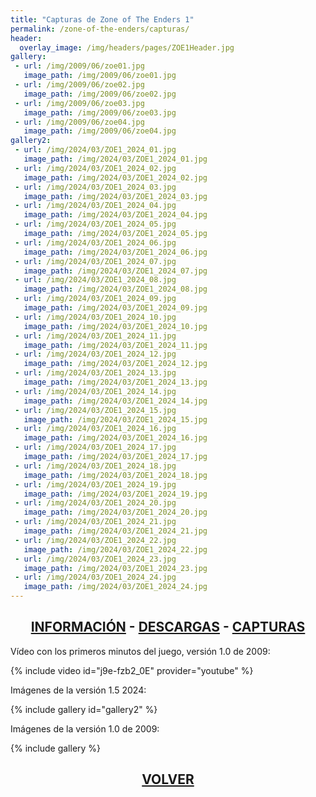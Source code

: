 ```yaml
---
title: "Capturas de Zone of The Enders 1"
permalink: /zone-of-the-enders/capturas/
header:
  overlay_image: /img/headers/pages/ZOE1Header.jpg
gallery:
 - url: /img/2009/06/zoe01.jpg
   image_path: /img/2009/06/zoe01.jpg
 - url: /img/2009/06/zoe02.jpg
   image_path: /img/2009/06/zoe02.jpg
 - url: /img/2009/06/zoe03.jpg
   image_path: /img/2009/06/zoe03.jpg
 - url: /img/2009/06/zoe04.jpg
   image_path: /img/2009/06/zoe04.jpg
gallery2:
 - url: /img/2024/03/ZOE1_2024_01.jpg
   image_path: /img/2024/03/ZOE1_2024_01.jpg
 - url: /img/2024/03/ZOE1_2024_02.jpg
   image_path: /img/2024/03/ZOE1_2024_02.jpg
 - url: /img/2024/03/ZOE1_2024_03.jpg
   image_path: /img/2024/03/ZOE1_2024_03.jpg
 - url: /img/2024/03/ZOE1_2024_04.jpg
   image_path: /img/2024/03/ZOE1_2024_04.jpg
 - url: /img/2024/03/ZOE1_2024_05.jpg
   image_path: /img/2024/03/ZOE1_2024_05.jpg
 - url: /img/2024/03/ZOE1_2024_06.jpg
   image_path: /img/2024/03/ZOE1_2024_06.jpg
 - url: /img/2024/03/ZOE1_2024_07.jpg
   image_path: /img/2024/03/ZOE1_2024_07.jpg
 - url: /img/2024/03/ZOE1_2024_08.jpg
   image_path: /img/2024/03/ZOE1_2024_08.jpg
 - url: /img/2024/03/ZOE1_2024_09.jpg
   image_path: /img/2024/03/ZOE1_2024_09.jpg
 - url: /img/2024/03/ZOE1_2024_10.jpg
   image_path: /img/2024/03/ZOE1_2024_10.jpg
 - url: /img/2024/03/ZOE1_2024_11.jpg
   image_path: /img/2024/03/ZOE1_2024_11.jpg
 - url: /img/2024/03/ZOE1_2024_12.jpg
   image_path: /img/2024/03/ZOE1_2024_12.jpg
 - url: /img/2024/03/ZOE1_2024_13.jpg
   image_path: /img/2024/03/ZOE1_2024_13.jpg
 - url: /img/2024/03/ZOE1_2024_14.jpg
   image_path: /img/2024/03/ZOE1_2024_14.jpg
 - url: /img/2024/03/ZOE1_2024_15.jpg
   image_path: /img/2024/03/ZOE1_2024_15.jpg
 - url: /img/2024/03/ZOE1_2024_16.jpg
   image_path: /img/2024/03/ZOE1_2024_16.jpg
 - url: /img/2024/03/ZOE1_2024_17.jpg
   image_path: /img/2024/03/ZOE1_2024_17.jpg
 - url: /img/2024/03/ZOE1_2024_18.jpg
   image_path: /img/2024/03/ZOE1_2024_18.jpg
 - url: /img/2024/03/ZOE1_2024_19.jpg
   image_path: /img/2024/03/ZOE1_2024_19.jpg
 - url: /img/2024/03/ZOE1_2024_20.jpg
   image_path: /img/2024/03/ZOE1_2024_20.jpg
 - url: /img/2024/03/ZOE1_2024_21.jpg
   image_path: /img/2024/03/ZOE1_2024_21.jpg
 - url: /img/2024/03/ZOE1_2024_22.jpg
   image_path: /img/2024/03/ZOE1_2024_22.jpg
 - url: /img/2024/03/ZOE1_2024_23.jpg
   image_path: /img/2024/03/ZOE1_2024_23.jpg
 - url: /img/2024/03/ZOE1_2024_24.jpg
   image_path: /img/2024/03/ZOE1_2024_24.jpg
---
```

<h2 style="text-align: center;"><strong><a href="/zone-of-the-enders/informacion/">INFORMACIÓN</a> - <a href="/zone-of-the-enders/descargar/">DESCARGAS</a> - <a href="/zone-of-the-enders/capturas/">CAPTURAS</a></strong></h2>

Vídeo con los primeros minutos del juego, versión 1.0 de 2009:

{% include video id="j9e-fzb2_0E" provider="youtube" %}

Imágenes de la versión 1.5 2024:

{% include gallery id="gallery2" %}

Imágenes de la versión 1.0 de 2009:

{% include gallery %}

<h2 style="text-align: center;"><a href="/zone-of-the-enders/"><strong>VOLVER</strong></a></h2>


